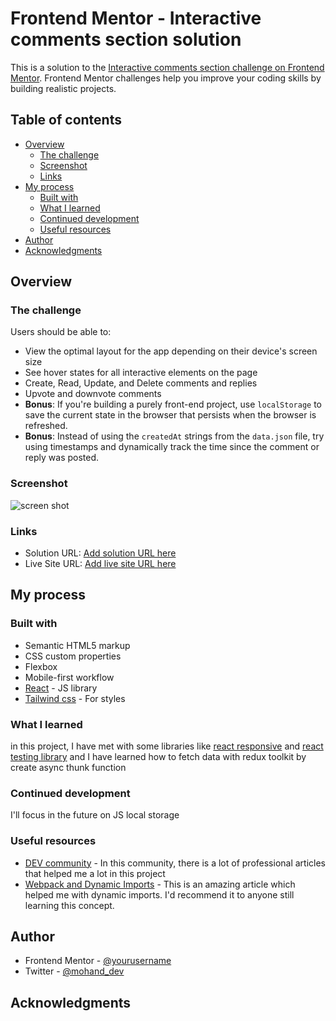 # Frontend Mentor - Interactive comments section solution

This is a solution to the [Interactive comments section challenge on Frontend Mentor](https://www.frontendmentor.io/challenges/interactive-comments-section-iG1RugEG9). Frontend Mentor challenges help you improve your coding skills by building realistic projects.

## Table of contents

- [Overview](#overview)
  - [The challenge](#the-challenge)
  - [Screenshot](#screenshot)
  - [Links](#links)
- [My process](#my-process)
  - [Built with](#built-with)
  - [What I learned](#what-i-learned)
  - [Continued development](#continued-development)
  - [Useful resources](#useful-resources)
- [Author](#author)
- [Acknowledgments](#acknowledgments)

## Overview

### The challenge

Users should be able to:

- View the optimal layout for the app depending on their device's screen size
- See hover states for all interactive elements on the page
- Create, Read, Update, and Delete comments and replies
- Upvote and downvote comments
- **Bonus**: If you're building a purely front-end project, use `localStorage` to save the current state in the browser that persists when the browser is refreshed.
- **Bonus**: Instead of using the `createdAt` strings from the `data.json` file, try using timestamps and dynamically track the time since the comment or reply was posted.

### Screenshot

![screen shot](https://ux.plerdy.com/screens/2022-02-27/47368540d2b03d49e2e9e8836860582b.jpeg)

### Links

- Solution URL: [Add solution URL here](https://github.com/Mohannad-AlDardiri/Interactieve-comments-section)
- Live Site URL: [Add live site URL here](https://mohannad-aldardiri.github.io/Interactieve-comments-section)

## My process

### Built with

- Semantic HTML5 markup
- CSS custom properties
- Flexbox
- Mobile-first workflow
- [React](https://reactjs.org/) - JS library
- [Tailwind css](https://tailwindcss.com/) - For styles

### What I learned

in this project, I have met with some libraries like [react responsive](https://contra.io/react-responsive/) and [react testing library](https://testing-library.com/)
and I have learned how to fetch data with redux toolkit by create async thunk function

### Continued development

I'll focus in the future on JS local storage

### Useful resources

- [DEV community](https://dev.to/) - In this community, there is a lot of professional articles that helped me a lot in this project
- [Webpack and Dynamic Imports](https://medium.com/front-end-weekly/webpack-and-dynamic-imports-doing-it-right-72549ff49234) - This is an amazing article which helped me with dynamic imports. I'd recommend it to anyone still learning this concept.

## Author

- Frontend Mentor - [@yourusername](https://www.frontendmentor.io/profile/yourusername)
- Twitter - [@mohand_dev](https://www.twitter.com/mohand_dev)

## Acknowledgments
